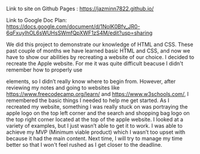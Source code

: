 Link to site on Github Pages : https://jazminn7822.github.io/

Link to Google Doc Plan: https://docs.google.com/document/d/1NolK0Bfv_JR0-6qFxuyIhOL6sWUHsSWmfQpXWF1zS4M/edit?usp=sharing

We did this project to demonstrate our knowledge of HTML and CSS. These past couple of months we have learned basic HTML and CSS, and now we have to show our abilities by recreating a website of our choice. I decided to recreate the Apple website. For me it was quite difficult beacuse I didn't remember how to properly use <div> elements, so I didn’t really know where to begin from. However, after reviewing my notes and going to websites like https://www.freecodecamp.org/learn/ and https://www.w3schools.com/, I remembered the basic things I needed to help me get started. As I recreated my website, something I was really stuck on was portraying the  apple logo on the top left corner and the search and shopping bag logo on the top right corner located at the top of the apple website. I looked at a variety of examples, but I just wasn’t able to get it to work. I was able to achieve my MVP (Minimum viable product) which I wasn’t too upset with because it had the main content. Next time, I will try to manage my time better so that I won't feel rushed as I get closer to the deadline.

